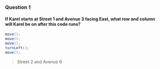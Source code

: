 ### Question 1
#### If Karel starts at Street 1 and Avenue 3 facing East, what row and column will Karel be on after this code runs?
```java
move();
move();
move();
turnLeft();
move();
```
> Street 2 and Avenue 6